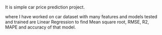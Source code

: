 It is simple car price prediction project.

where I have worked on car dataset with many features and models tested and trained are Linear Regression to find Mean square root, RMSE, R2, MAPE and accuracy of that model.
